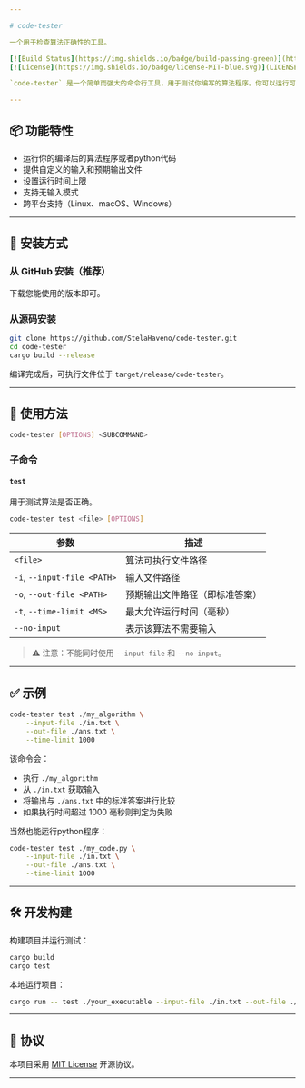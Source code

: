```yaml
---

# code-tester

一个用于检查算法正确性的工具。

[![Build Status](https://img.shields.io/badge/build-passing-green)](https://github.com/weiwei-cool/code-tester)
[![License](https://img.shields.io/badge/license-MIT-blue.svg)](LICENSE)

`code-tester` 是一个简单而强大的命令行工具，用于测试你编写的算法程序。你可以运行可执行文件、提供输入和预期输出文件，并在指定的时间限制内验证其正确性。

---
```


## 📦 功能特性

- 运行你的编译后的算法程序或者python代码
- 提供自定义的输入和预期输出文件
- 设置运行时间上限
- 支持无输入模式
- 跨平台支持（Linux、macOS、Windows）

---

## 🚀 安装方式

### 从 GitHub 安装（推荐）

下载您能使用的版本即可。

### 从源码安装

```bash
git clone https://github.com/StelaHaveno/code-tester.git
cd code-tester
cargo build --release
```

编译完成后，可执行文件位于 `target/release/code-tester`。

---

## 🧪 使用方法

```bash
code-tester [OPTIONS] <SUBCOMMAND>
```

### 子命令

#### `test`

用于测试算法是否正确。

```bash
code-tester test <file> [OPTIONS]
```

| 参数 | 描述 |
|------|------|
| `<file>` | 算法可执行文件路径 |
| `-i`, `--input-file <PATH>` | 输入文件路径 |
| `-o`, `--out-file <PATH>` | 预期输出文件路径（即标准答案） |
| `-t`, `--time-limit <MS>` | 最大允许运行时间（毫秒） |
| `--no-input` | 表示该算法不需要输入 |

> ⚠️ 注意：不能同时使用 `--input-file` 和 `--no-input`。

---

## ✅ 示例

```bash
code-tester test ./my_algorithm \
    --input-file ./in.txt \
    --out-file ./ans.txt \
    --time-limit 1000
```

该命令会：
- 执行 `./my_algorithm`
- 从 `./in.txt` 获取输入
- 将输出与 `./ans.txt` 中的标准答案进行比较
- 如果执行时间超过 1000 毫秒则判定为失败

当然也能运行python程序：
```bash
code-tester test ./my_code.py \
    --input-file ./in.txt \
    --out-file ./ans.txt \
    --time-limit 1000
```

---

## 🛠️ 开发构建

构建项目并运行测试：

```bash
cargo build
cargo test
```

本地运行项目：

```bash
cargo run -- test ./your_executable --input-file ./in.txt --out-file ./ans.txt
```

---

## 📄 协议

本项目采用 [MIT License](License) 开源协议。

---